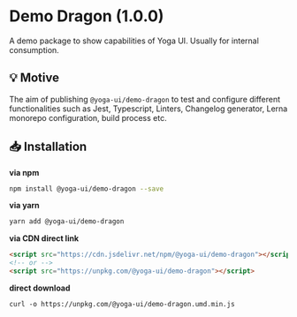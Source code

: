 # Demo Dragon (1.0.0)

A demo package to show capabilities of Yoga UI. Usually for internal consumption.

## 💡 Motive
The aim of publishing `@yoga-ui/demo-dragon` to test and configure different functionalities
such as Jest, Typescript, Linters, Changelog generator, Lerna monorepo configuration, build process etc.

## 📥 Installation

**via npm**

```sh
npm install @yoga-ui/demo-dragon --save
```

**via yarn**

```sh
yarn add @yoga-ui/demo-dragon
```

**via CDN direct link**

```html
<script src="https://cdn.jsdelivr.net/npm/@yoga-ui/demo-dragon"></script>
<!-- or -->
<script src="https://unpkg.com/@yoga-ui/demo-dragon"></script>
```

**direct download**

```shell
curl -o https://unpkg.com/@yoga-ui/demo-dragon.umd.min.js
```